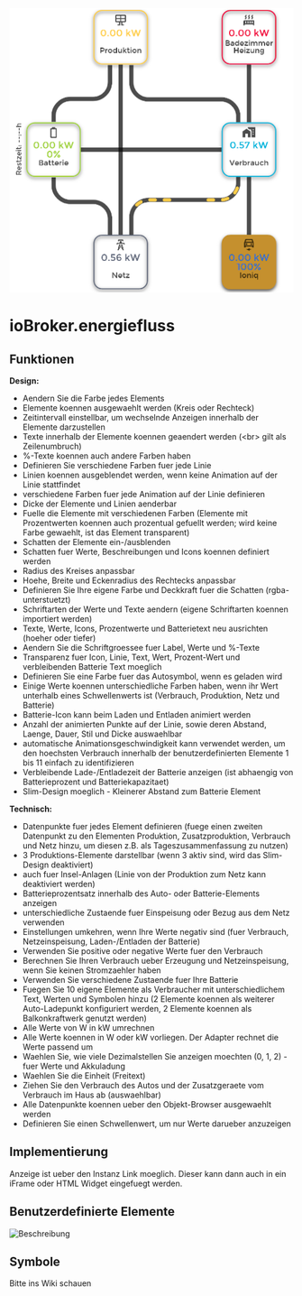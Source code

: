 ![Logo](admin/energiefluss.png)

# ioBroker.energiefluss

## Funktionen
**Design:**
- Aendern Sie die Farbe jedes Elements
- Elemente koennen ausgewaehlt werden (Kreis oder Rechteck)
- Zeitintervall einstellbar, um wechselnde Anzeigen innerhalb der Elemente darzustellen
- Texte innerhalb der Elemente koennen geaendert werden (&lt;br&gt; gilt als Zeilenumbruch)
- %-Texte koennen auch andere Farben haben
- Definieren Sie verschiedene Farben fuer jede Linie
- Linien koennen ausgeblendet werden, wenn keine Animation auf der Linie stattfindet
- verschiedene Farben fuer jede Animation auf der Linie definieren
- Dicke der Elemente und Linien aenderbar
- Fuelle die Elemente mit verschiedenen Farben (Elemente mit Prozentwerten koennen auch prozentual gefuellt werden; wird keine Farbe gewaehlt, ist das Element transparent)
- Schatten der Elemente ein-/ausblenden
- Schatten fuer Werte, Beschreibungen und Icons koennen definiert werden
- Radius des Kreises anpassbar
- Hoehe, Breite und Eckenradius des Rechtecks anpassbar
- Definieren Sie Ihre eigene Farbe und Deckkraft fuer die Schatten (rgba-unterstuetzt)
- Schriftarten der Werte und Texte aendern (eigene Schriftarten koennen importiert werden)
- Texte, Werte, Icons, Prozentwerte und Batterietext neu ausrichten (hoeher oder tiefer)
- Aendern Sie die Schriftgroessee fuer Label, Werte und %-Texte
- Transparenz fuer Icon, Linie, Text, Wert, Prozent-Wert und verbleibenden Batterie Text moeglich
- Definieren Sie eine Farbe fuer das Autosymbol, wenn es geladen wird
- Einige Werte koennen unterschiedliche Farben haben, wenn ihr Wert unterhalb eines Schwellenwerts ist (Verbrauch, Produktion, Netz und Batterie)
- Batterie-Icon kann beim Laden und Entladen animiert werden
- Anzahl der animierten Punkte auf der Linie, sowie deren Abstand, Laenge, Dauer, Stil und Dicke auswaehlbar
- automatische Animationsgeschwindigkeit kann verwendet werden, um den hoechsten Verbrauch innerhalb der benutzerdefinierten Elemente 1 bis 11 einfach zu identifizieren
- Verbleibende Lade-/Entladezeit der Batterie anzeigen (ist abhaengig von Batterieprozent und Batteriekapazitaet)
- Slim-Design moeglich - Kleinerer Abstand zum Batterie Element

**Technisch:**
- Datenpunkte fuer jedes Element definieren (fuege einen zweiten Datenpunkt zu den Elementen Produktion, Zusatzproduktion, Verbrauch und Netz hinzu, um diesen z.B. als Tageszusammenfassung zu nutzen)
- 3 Produktions-Elemente darstellbar (wenn 3 aktiv sind, wird das Slim-Design deaktiviert)
- auch fuer Insel-Anlagen (Linie von der Produktion zum Netz kann deaktiviert werden)
- Batterieprozentsatz innerhalb des Auto- oder Batterie-Elements anzeigen
- unterschiedliche Zustaende fuer Einspeisung oder Bezug aus dem Netz verwenden
- Einstellungen umkehren, wenn Ihre Werte negativ sind (fuer Verbrauch, Netzeinspeisung, Laden-/Entladen der Batterie)
- Verwenden Sie positive oder negative Werte fuer den Verbrauch
- Berechnen Sie Ihren Verbrauch ueber Erzeugung und Netzeinspeisung, wenn Sie keinen Stromzaehler haben
- Verwenden Sie verschiedene Zustaende fuer Ihre Batterie
- Fuegen Sie 10 eigene Elemente als Verbraucher mit unterschiedlichem Text, Werten und Symbolen hinzu (2 Elemente koennen als weiterer Auto-Ladepunkt konfiguriert werden, 2 Elemente koennen als Balkonkraftwerk genutzt werden)
- Alle Werte von W in kW umrechnen
- Alle Werte koennen in W oder kW vorliegen. Der Adapter rechnet die Werte passend um
- Waehlen Sie, wie viele Dezimalstellen Sie anzeigen moechten (0, 1, 2) - fuer Werte und Akkuladung
- Waehlen Sie die Einheit (Freitext)
- Ziehen Sie den Verbrauch des Autos und der Zusatzgeraete vom Verbrauch im Haus ab (auswaehlbar)
- Alle Datenpunkte koennen ueber den Objekt-Browser ausgewaehlt werden
- Definieren Sie einen Schwellenwert, um nur Werte darueber anzuzeigen

## Implementierung
Anzeige ist ueber den Instanz Link moeglich. Dieser kann dann auch in ein iFrame oder HTML Widget eingefuegt werden.

## Benutzerdefinierte Elemente
![Beschreibung](doc/custom_elements.png)

## Symbole
Bitte ins Wiki schauen

